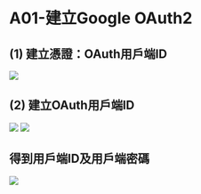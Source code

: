 # A01-建立Google OAuth2
## (1) 建立憑證：OAuth用戶端ID
![](https://i.imgur.com/2jkxnAU.png)
## (2) 建立OAuth用戶端ID
![](https://i.imgur.com/0E8itcJ.png)
![](https://i.imgur.com/PbZKJjR.png)
## 得到用戶端ID及用戶端密碼
![](https://i.imgur.com/jUrPMCg.png)
